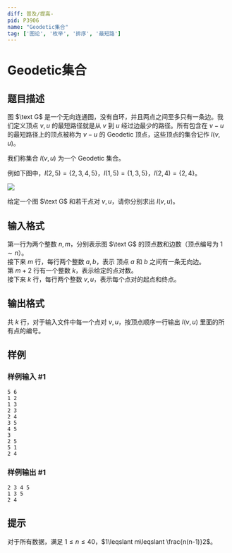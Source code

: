 ```yaml
---
diff: 普及/提高-
pid: P3906
name: "Geodetic集合"
tag: ['图论', '枚举', '排序', '最短路']
---
```

# Geodetic集合
## 题目描述

图 $\text G$ 是一个无向连通图，没有自环，并且两点之间至多只有一条边。我们定义顶点 $v,u$ 的最短路径就是从 $v$ 到 $u$ 经过边最少的路径。所有包含在 $v-u$ 的最短路径上的顶点被称为 $v-u$ 的 Geodetic 顶点，这些顶点的集合记作 $I(v,u)$。

我们称集合 $I(v,u)$ 为一个 Geodetic 集合。

例如下图中，$I(2,5)=\{2,3,4,5\}$，$I(1,5)=\{1,3,5\}$，$I(2,4)=\{2,4\}$。

![](https://cdn.luogu.com.cn/upload/image_hosting/26c7a19d.png)

给定一个图 $\text G$ 和若干点对 $v,u$，请你分别求出 $I(v,u)$。
## 输入格式

第一行为两个整数 $n,m$，分别表示图 $\text G$ 的顶点数和边数（顶点编号为 $1\sim n$）。  
接下来 $m$ 行，每行两个整数 $a,b$，表示 顶点 $a$ 和 $b$ 之间有一条无向边。  
第 $m+2$ 行有一个整数 $k$，表示给定的点对数。  
接下来 $k$ 行，每行两个整数 $v,u$，表示每个点对的起点和终点。 
## 输出格式

共 $k$ 行，对于输入文件中每一个点对 $v,u$，按顶点顺序一行输出 $I(v,u)$ 里面的所有点的编号。
## 样例

### 样例输入 #1
```
5 6
1 2
1 3
2 3
2 4
3 5
4 5
3
2 5
5 1
2 4
```
### 样例输出 #1
```
2 3 4 5
1 3 5
2 4
```
## 提示

对于所有数据，满足 $1\leqslant n\leqslant 40$，$1\leqslant m\leqslant \frac{n(n-1)}2$。
